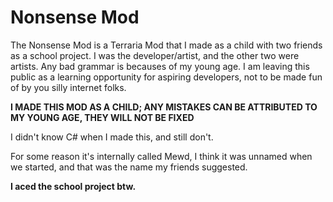# Nonsense Mod
The Nonsense Mod is a Terraria Mod that I made as a child with two friends as a school project. I was the developer/artist, and the other two were artists. Any bad grammar is becauses of my young age. I am leaving this public as a learning opportunity for aspiring developers, not to be made fun of by you silly internet folks.

**I MADE THIS MOD AS A CHILD; ANY MISTAKES CAN BE ATTRIBUTED TO MY YOUNG AGE, THEY WILL NOT BE FIXED**

I didn't know C# when I made this, and still don't.

For some reason it's internally called Mewd, I think it was unnamed when we started, and that was the name my friends suggested.

**I aced the school project btw.**
